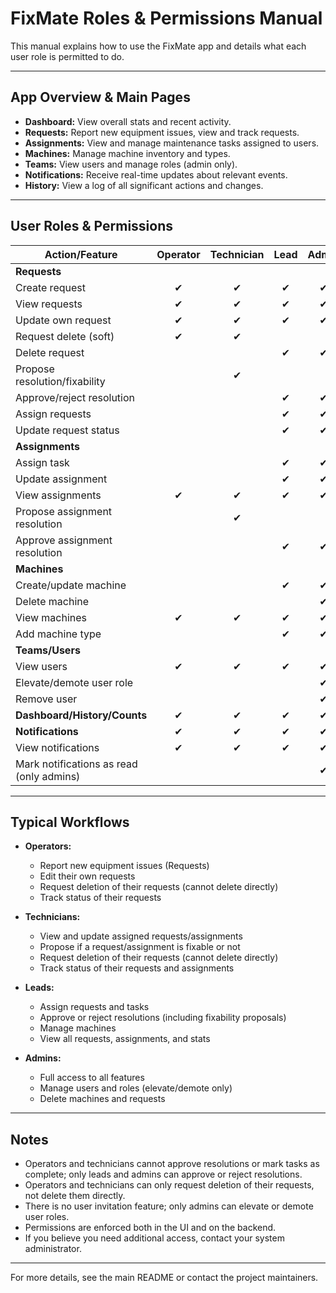 # FixMate Roles & Permissions Manual

This manual explains how to use the FixMate app and details what each user role is permitted to do.

---

## App Overview & Main Pages

- **Dashboard:** View overall stats and recent activity.
- **Requests:** Report new equipment issues, view and track requests.
- **Assignments:** View and manage maintenance tasks assigned to users.
- **Machines:** Manage machine inventory and types.
- **Teams:** View users and manage roles (admin only).
- **Notifications:** Receive real-time updates about relevant events.
- **History:** View a log of all significant actions and changes.

---

## User Roles & Permissions

| Action/Feature                | Operator | Technician | Lead | Admin |
|-------------------------------|:--------:|:----------:|:----:|:-----:|
| **Requests**                  |          |            |      |       |
| Create request                |    ✔     |     ✔      |  ✔   |   ✔   |
| View requests                 |    ✔     |     ✔      |  ✔   |   ✔   |
| Update own request            |    ✔     |     ✔      |  ✔   |   ✔   |
| Request delete (soft)         |    ✔     |     ✔      |      |       |
| Delete request                |          |            |  ✔   |   ✔   |
| Propose resolution/fixability |          |     ✔      |      |       |
| Approve/reject resolution     |          |            |  ✔   |   ✔   |
| Assign requests               |          |            |  ✔   |   ✔   |
| Update request status         |          |            |  ✔   |   ✔   |
| **Assignments**               |          |            |      |       |
| Assign task                   |          |            |  ✔   |   ✔   |
| Update assignment             |          |            |  ✔   |   ✔   |
| View assignments              |    ✔     |     ✔      |  ✔   |   ✔   |
| Propose assignment resolution |          |     ✔      |      |       |
| Approve assignment resolution |          |            |  ✔   |   ✔   |
| **Machines**                  |          |            |      |       |
| Create/update machine         |          |            |  ✔   |   ✔   |
| Delete machine                |          |            |      |   ✔   |
| View machines                 |    ✔     |     ✔      |  ✔   |   ✔   |
| Add machine type              |          |            |  ✔   |   ✔   |
| **Teams/Users**               |          |            |      |       |
| View users                    |    ✔     |     ✔      |  ✔   |   ✔   |
| Elevate/demote user role      |          |            |      |   ✔   |
| Remove user                   |          |            |      |   ✔   |
| **Dashboard/History/Counts**  |    ✔     |     ✔      |  ✔   |   ✔   |
| **Notifications**             |    ✔     |     ✔      |  ✔   |   ✔   |
| View notifications            |    ✔     |     ✔      |  ✔   |   ✔   |
| Mark notifications as read (only admins) |          |            |      |   ✔   |

---

## Typical Workflows

- **Operators:**
  - Report new equipment issues (Requests)
  - Edit their own requests
  - Request deletion of their requests (cannot delete directly)
  - Track status of their requests

- **Technicians:**
  - View and update assigned requests/assignments
  - Propose if a request/assignment is fixable or not
  - Request deletion of their requests (cannot delete directly)
  - Track status of their requests and assignments

- **Leads:**
  - Assign requests and tasks
  - Approve or reject resolutions (including fixability proposals)
  - Manage machines
  - View all requests, assignments, and stats

- **Admins:**
  - Full access to all features
  - Manage users and roles (elevate/demote only)
  - Delete machines and requests

---

## Notes
- Operators and technicians cannot approve resolutions or mark tasks as complete; only leads and admins can approve or reject resolutions.
- Operators and technicians can only request deletion of their requests, not delete them directly.
- There is no user invitation feature; only admins can elevate or demote user roles.
- Permissions are enforced both in the UI and on the backend.
- If you believe you need additional access, contact your system administrator.

---

For more details, see the main README or contact the project maintainers.
